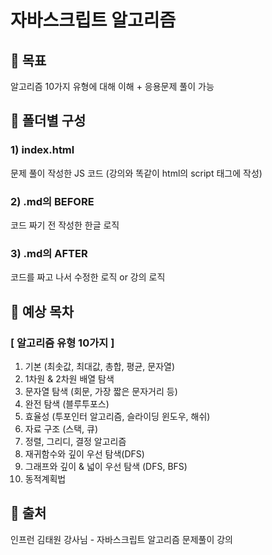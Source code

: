 # 자바스크립트 알고리즘

## 🧿 목표
알고리즘 10가지 유형에 대해 이해 + 응용문제 풀이 가능

## 🎯 폴더별 구성
### 1) index.html
문제 풀이 작성한 JS 코드 (강의와 똑같이 html의 script 태그에 작성)

### 2) .md의 BEFORE
코드 짜기 전 작성한 한글 로직

### 3) .md의 AFTER
코드를 짜고 나서 수정한 로직 or 강의 로직


## 🎨 예상 목차
### [ 알고리즘 유형 10가지 ]

1. 기본 (최솟값, 최대값, 총합, 평균, 문자열)
2. 1차원 & 2차원 배열 탐색
3. 문자열 탐색 (회문, 가장 짧은 문자거리 등)
4. 완전 탐색 (블루투포스)
5. 효율성 (투포인터 알고리즘, 슬라이딩 윈도우,  해쉬)
6. 자료 구조 (스택, 큐)
7. 정렬, 그리디, 결정 알고리즘
8. 재귀함수와 깊이 우선 탐색(DFS)
9. 그래프와 깊이 & 넓이 우선 탐색 (DFS, BFS)
10. 동적계획법


## 🍰 출처
인프런 김태원 강사님 - 자바스크립트 알고리즘 문제풀이 강의
